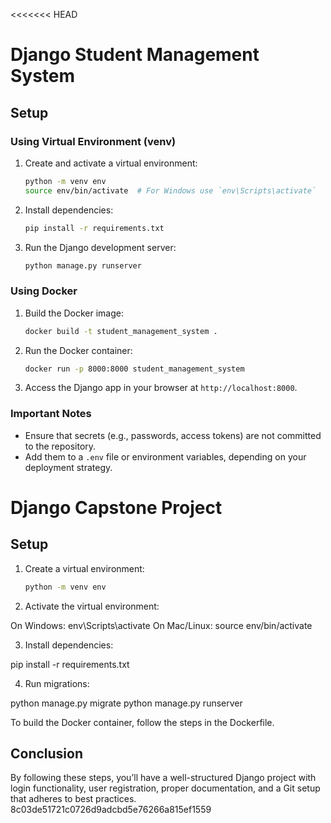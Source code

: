 <<<<<<< HEAD
# Django Student Management System

## Setup

### Using Virtual Environment (venv)

1. Create and activate a virtual environment:
    ```bash
    python -m venv env
    source env/bin/activate  # For Windows use `env\Scripts\activate`
    ```

2. Install dependencies:
    ```bash
    pip install -r requirements.txt
    ```

3. Run the Django development server:
    ```bash
    python manage.py runserver
    ```

### Using Docker

1. Build the Docker image:
    ```bash
    docker build -t student_management_system .
    ```

2. Run the Docker container:
    ```bash
    docker run -p 8000:8000 student_management_system
    ```

3. Access the Django app in your browser at `http://localhost:8000`.

### Important Notes

- Ensure that secrets (e.g., passwords, access tokens) are not committed to the repository.
- Add them to a `.env` file or environment variables, depending on your deployment strategy.

# Django Capstone Project

## Setup

1. Create a virtual environment:
   ```bash
   python -m venv env

2. Activate the virtual environment:

On Windows: env\Scripts\activate
On Mac/Linux: source env/bin/activate

3. Install dependencies:

pip install -r requirements.txt

4. Run migrations:

python manage.py migrate
python manage.py runserver

To build the Docker container, follow the steps in the Dockerfile.

## Conclusion
By following these steps, you’ll have a well-structured Django project with login functionality, user registration, proper documentation, and a Git setup that adheres to best practices.
8c03de51721c0726d9adcbd5e76266a815ef1559
